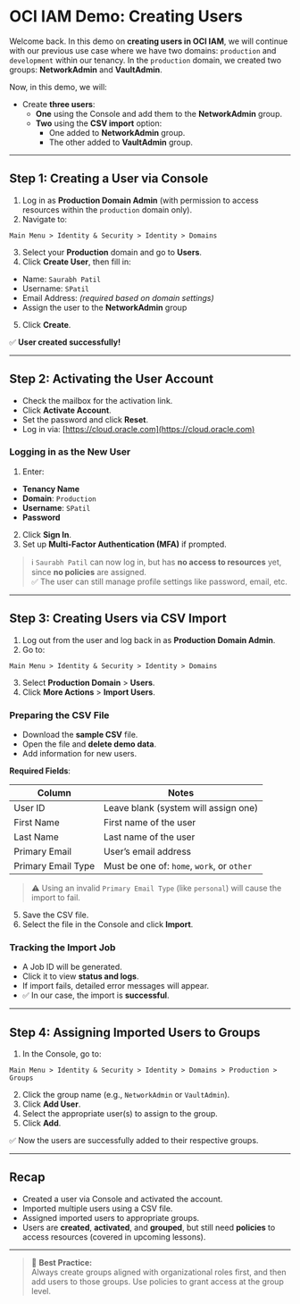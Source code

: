# OCI IAM Demo: Creating Users

Welcome back. In this demo on **creating users in OCI IAM**, we will continue with our previous use case where we have two domains: `production` and `development` within our tenancy. In the `production` domain, we created two groups: **NetworkAdmin** and **VaultAdmin**.

Now, in this demo, we will:

- Create **three users**:
  - **One** using the Console and add them to the **NetworkAdmin** group.
  - **Two** using the **CSV import** option:
    - One added to **NetworkAdmin** group.
    - The other added to **VaultAdmin** group.

---

## Step 1: Creating a User via Console

1. Log in as **Production Domain Admin** (with permission to access resources within the `production` domain only).
2. Navigate to:

```text
Main Menu > Identity & Security > Identity > Domains
```


3. Select your **Production** domain and go to **Users**.
4. Click **Create User**, then fill in:
- Name: `Saurabh Patil`
- Username: `SPatil`
- Email Address: _(required based on domain settings)_
- Assign the user to the **NetworkAdmin** group
5. Click **Create**.

✅ **User created successfully!**

---

## Step 2: Activating the User Account

- Check the mailbox for the activation link.
- Click **Activate Account**.
- Set the password and click **Reset**.
- Log in via: [https://cloud.oracle.com](https://cloud.oracle.com)

### Logging in as the New User

1. Enter:
- **Tenancy Name**
- **Domain**: `Production`
- **Username**: `SPatil`
- **Password**
2. Click **Sign In**.
3. Set up **Multi-Factor Authentication (MFA)** if prompted.

> ℹ️ `Saurabh Patil` can now log in, but has **no access to resources** yet, since **no policies** are assigned.  
> ✅ The user can still manage profile settings like password, email, etc.

---

## Step 3: Creating Users via CSV Import

1. Log out from the user and log back in as **Production Domain Admin**.
2. Go to:

```text
Main Menu > Identity & Security > Identity > Domains
```



3. Select **Production Domain** > **Users**.
4. Click **More Actions** > **Import Users**.

### Preparing the CSV File

- Download the **sample CSV** file.
- Open the file and **delete demo data**.
- Add information for new users.

**Required Fields**:

| Column            | Notes                                                                 |
|-------------------|-----------------------------------------------------------------------|
| User ID           | Leave blank (system will assign one)                                  |
| First Name        | First name of the user                                                 |
| Last Name         | Last name of the user                                                  |
| Primary Email     | User’s email address                                                   |
| Primary Email Type| Must be one of: `home`, `work`, or `other`                            |

> ⚠️ Using an invalid `Primary Email Type` (like `personal`) will cause the import to fail.

5. Save the CSV file.
6. Select the file in the Console and click **Import**.

### Tracking the Import Job

- A Job ID will be generated.
- Click it to view **status and logs**.
- If import fails, detailed error messages will appear.
- ✅ In our case, the import is **successful**.

---

## Step 4: Assigning Imported Users to Groups

1. In the Console, go to:

```text
Main Menu > Identity & Security > Identity > Domains > Production > Groups
```


2. Click the group name (e.g., `NetworkAdmin` or `VaultAdmin`).
3. Click **Add User**.
4. Select the appropriate user(s) to assign to the group.
5. Click **Add**.

✅ Now the users are successfully added to their respective groups.

---

## Recap

- Created a user via Console and activated the account.
- Imported multiple users using a CSV file.
- Assigned imported users to appropriate groups.
- Users are **created**, **activated**, and **grouped**, but still need **policies** to access resources (covered in upcoming lessons).

---

> 📌 **Best Practice:**  
> Always create groups aligned with organizational roles first, and then add users to those groups. Use policies to grant access at the group level.
